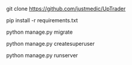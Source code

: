 

git clone https://github.com/justmedic/UpTrader

pip install -r requirements.txt

python manage.py migrate

python manage.py createsuperuser

python manage.py runserver
